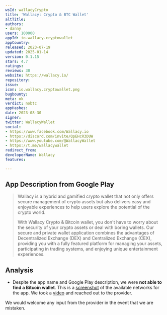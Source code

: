 ```yaml
---
wsId: wallacyCrypto
title: 'Wallacy: Crypto & BTC Wallet'
altTitle: 
authors:
- danny
users: 100000
appId: io.wallacy.cryptowallet
appCountry: 
released: 2023-07-19
updated: 2025-01-14
version: 0.1.15
stars: 4.7
ratings: 
reviews: 30
website: https://wallacy.io/
repository: 
issue: 
icon: io.wallacy.cryptowallet.png
bugbounty: 
meta: ok
verdict: nobtc
appHashes: 
date: 2023-08-30
signer: 
twitter: WallacyWallet
social:
- https://www.facebook.com/Wallacy.io
- https://discord.com/invite/QpEHcR3DUW
- https://www.youtube.com/@WallacyWallet
- https://t.me/wallacywallet
redirect_from: 
developerName: Wallacy
features: 

---
```


## App Description from Google Play

> Wallacy is a hybrid and gamified crypto wallet that not only offers secure management of crypto assets but also delivers easy and enjoyable experiences to help users explore the potential of the crypto world.
>
> With Wallacy Crypto & Bitcoin wallet, you don't have to worry about the security of your crypto assets or deal with boring wallets. Our secure and private wallet application combines the advantages of Decentralized Exchange (DEX) and Centralized Exchange (CEX), providing you with a fully featured platform for managing your assets, participating in trading systems, and enjoying unique entertainment experiences.

## Analysis 

- Despite the app name and Google Play description, we were **not able to find a Bitcoin wallet**. This is a [screenshot](https://twitter.com/BitcoinWalletz/status/1696715546753171578) of the available networks for the app. We took a [video](https://twitter.com/BitcoinWalletz/status/1696719368510677464) and reached out to the provider.

We would welcome any input from the provider in the event that we are mistaken.
